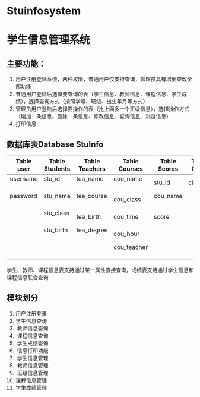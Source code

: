 # Stuinfosystem
# 学生信息管理系统
## 主要功能：
1. 用户注册登陆系统，两种权限，普通用户仅支持查询，管理员具有增删查改全部功能
2. 普通用户登陆后选择要查询的表（学生信息、教师信息、课程信息、学生成绩），选择查询方式（按照学号、班级、出生年月等方式）
3. 管理员用户登陆后选择要操作的表（比上面多一个班级信息），选择操作方式（增加一条信息、删除一条信息、修改信息、查询信息、浏览信息）
4. 打印信息

## 数据库表Database StuInfo
| Table user | Table Students | Table Teachers | Table Courses | Table Scores | Tbale Class |  
| ---------- | -------------- | -------------- | ------------- | ------------ | ------------|  
| username   | stu_id         | tea_name       | cou_name      | stu_id       | class_id    |  
| password   | stu_name       | tea_course     | cou_class     | cou_name     |             |  
|            | stu_class      | tea_birth      | cou_time      | score        |             |  
|            | stu_birth      | tea_degree     | cou_hour      |              |             |  
|            |                |                | cou_teacher   |              |             |  


学生、教师、课程信息表支持通过某一属性直接查询，成绩表支持通过学生信息和课程信息联合查询

## 模块划分
1.  用户注册登录
2.  学生信息查询
3.  教师信息查询
4.  课程信息查询
5.  学生成绩查询
6.  信息打印功能
7.  学生信息管理
8.  教师信息管理
9.  班级信息管理
10. 课程信息管理
11. 学生成绩管理
